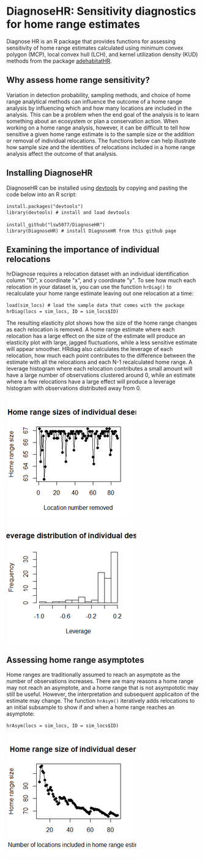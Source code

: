 # DiagnoseHR: Sensitivity diagnostics for home range estimates 

Diagnose HR is an R package that provides functions for assessing sensitivity of home range estimates calculated using minimum convex polygon (MCP), local convex hull (LCH), and kernel utilization density (KUD) methods from the package [adehabitatHR](https://cran.r-project.org/web/packages/adehabitatHR/index.html). 

## Why assess home range sensitivity?

Variation in detection probability, sampling methods, and choice of home range analytical methods can influence the outcome of a home range analysis by influencing which and how many locations are included in the analysis. This can be a problem when the end goal of the analysis is to learn something about an ecosystem or plan a conservation action. When working on a home range analysis, however, it can be difficult to tell how sensitive a given home range estimate is to the sample size or the addition or removal of individual relocations. The functions below can help illustrate how sample size and the identities of relocations included in a home range analysis affect the outcome of that analysis. 

## Installing DiagnoseHR

DiagnoseHR can be installed using [devtools](https://cran.r-project.org/web/packages/devtools/index.html) by copying and pasting the code below into an R script:

```{r}
install.packages("devtools") 
library(devtools) # install and load devtools

install_github("lsw5077/DiagnoseHR")
library(DiagnoseHR) # install DiagnoseHR from this github page
```

## Examining the importance of individual relocations

hrDiagnose requires a relocation dataset with an individual identification column "ID", x coordinate "x", and y coordinate "y". To see how much each relocation in your dataset is, you can use the function ```hrDiag()``` to recalculate your home range estimate leaving out one relocation at a time:

```{r}
load(sim_locs) # load the sample data that comes with the package
hrDiag(locs = sim_locs, ID = sim_locs$ID) 
```
The resulting elasticity plot shows how the size of the home range changes as each relocation is removed. A home range estimate where each relocation has a large effect on the size of the estimate will produce an elasticity plot with large, jagged fluctuations, while a less sensitive estimate will appear smoother. HRdiag also calculates the leverage of each relocation, how much each point contributes to the difference between the estimate with all the relocations and each N-1 recalculated home range. A leverage histogram where each relocation contributes a small amount will have a large number of observations clustered around 0, while an estimate where a few relocations have a large effect will produce a leverage histogram with observations distributed away from 0.

![Elasticity plot](/images/9_desert.png) ![Leverage plot](/images/9_desert_lev.png)

## Assessing home range asymptotes

Home ranges are traditionally assumed to reach an asymptote as the number of observations increases. There are many reasons a home range may not reach an asymptote, and a home range that is not asympototic may still be useful. However, the interpretation and subsequent applicaiton of the estimate may change. The function ```hrAsym()``` iteratively adds relocations to an initial subsample to show if and when a home range reaches an asymptote:

```{r}
hrAsym(locs = sim_locs, ID = sim_locs$ID)
```
![Asymptote plot](/images/asym.png)










